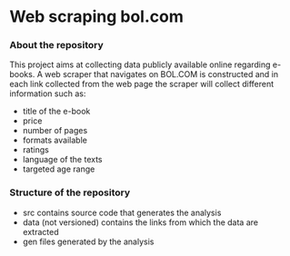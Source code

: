 # Web scraping bol.com

### About the repository
This project aims at collecting data publicly available online regarding e-books. A web scraper that navigates on BOL.COM is constructed and in each link collected from the web page the scraper will collect different information such as:
- title of the e-book
- price
- number of pages
- formats available
- ratings
- language of the texts
- targeted age range

### Structure of the repository
- src contains source code that generates the analysis
- data (not versioned) contains the links from which the data are extracted
- gen files generated by the analysis
